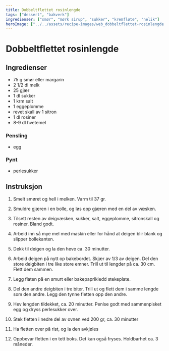 ```yaml
---
title: Dobbeltflettet rosinlengde
tags: ["dessert", "bakverk"]
ingredienser: ["smør", "mørk sirup", "sukker", "kremfløte", "nelik"]
heroImage: ["../../assets/recipe-images/web_dobbeltflettet-rosinlengde.jpg"]
---
```


# Dobbeltflettet rosinlengde

## Ingredienser

- 75 g smør eller margarin
- 2 1/2 dl melk
- 25 gjær
- 1 dl sukker
- 1 krm salt
- 1 eggeplomme
- revet skall av 1 sitron
- 1 dl rosiner
- 8-9 dl hvetemel

### Pensling

- egg

### Pynt

- perlesukker

## Instruksjon

1. Smelt smøret og hell i melken. Varm til 37 gr.

2. Smuldre gjæren i en bolle, og løs opp gjæren med en del av væsken.

3. Tilsett resten av deigvæsken, sukker, salt, eggeplomme, sitronskall og rosiner. Bland godt.

4. Arbeid inn så mye mel med maskin eller for hånd at deigen blir blank og slipper bollekanten.

5. Dekk til deigen og la den heve ca. 30 minutter.

6. Arbeid deigen på nytt op bakebordet. Skjær av 1/3 av deigen. Del den store deigbiten i tre like store emner. Trill ut til lengder på ca. 30 cm. Flett dem sammen.

7. Legg flaten på en smurt eller bakepaprikledd stekeplate.

8. Del den andre deigbiten i tre biter. Trill ut og flett dem i samme lengde som den andre. Legg den tynne fletten opp den andre.

9. Hev lengden tildekket, ca. 20 minutter. Penlse godt med sammenpisket egg og dryss perlesukker over.

10. Stek fletten i nedre del av ovnen ved 200 gr, ca. 30 minutter

11. Ha fletten over på rist, og la den avkjøles

12. Oppbevar fletten i en tett boks. Det kan også fryses. Holdbarhet ca. 3 måneder.
